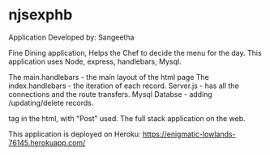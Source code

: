 # njsexphb
Application Developed by: Sangeetha

Fine Dining application, Helps the Chef to decide the menu for the day.
This application uses Node, express, handlebars, Mysql.

The main.handlebars - the main layout of the html page
The index.handlebars - the iteration of each record.
Server.js - has all the connections and the route transfers.
Mysql Databse - adding /updating/delete records.
<form> tag in the html, with "Post" used. The full stack application on the web.

This application is deployed on Heroku: https://enigmatic-lowlands-76145.herokuapp.com/
